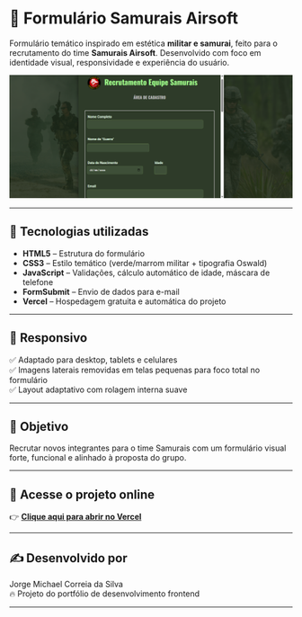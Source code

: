 # 🏹 Formulário Samurais Airsoft

Formulário temático inspirado em estética **militar e samurai**, feito para o recrutamento do time **Samurais Airsoft**. Desenvolvido com foco em identidade visual, responsividade e experiência do usuário.

![preview do formulário](img/captura.png)

---

## 🚀 Tecnologias utilizadas

- **HTML5** – Estrutura do formulário
- **CSS3** – Estilo temático (verde/marrom militar + tipografia Oswald)
- **JavaScript** – Validações, cálculo automático de idade, máscara de telefone
- **FormSubmit** – Envio de dados para e-mail
- **Vercel** – Hospedagem gratuita e automática do projeto

---

## 📱 Responsivo

✅ Adaptado para desktop, tablets e celulares  
✅ Imagens laterais removidas em telas pequenas para foco total no formulário  
✅ Layout adaptativo com rolagem interna suave

---

## 🧠 Objetivo

Recrutar novos integrantes para o time Samurais com um formulário visual forte, funcional e alinhado à proposta do grupo.

---

## 🔗 Acesse o projeto online

👉 **[Clique aqui para abrir no Vercel](https://samuraisform.vercel.app)**

---

## ✍️ Desenvolvido por

Jorge Michael Correia da Silva  
🔥 Projeto do portfólio de desenvolvimento frontend

---
